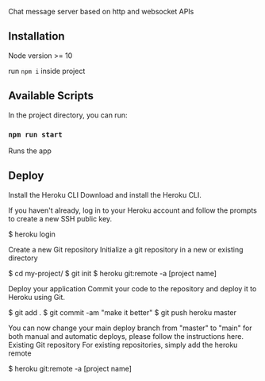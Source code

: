 Chat message server based on http and websocket APIs 

## Installation

Node version >= 10

run `npm i` inside project

## Available Scripts

In the project directory, you can run:

### `npm run start`

Runs the app

## Deploy

Install the Heroku CLI
Download and install the Heroku CLI.

If you haven't already, log in to your Heroku account and follow the prompts to create a new SSH public key.

$ heroku login

Create a new Git repository
Initialize a git repository in a new or existing directory

$ cd my-project/
$ git init
$ heroku git:remote -a [project name]

Deploy your application
Commit your code to the repository and deploy it to Heroku using Git.

$ git add .
$ git commit -am "make it better"
$ git push heroku master

You can now change your main deploy branch from "master" to "main" for both manual and automatic deploys, please follow the instructions here.
Existing Git repository
For existing repositories, simply add the heroku remote

$ heroku git:remote -a [project name]